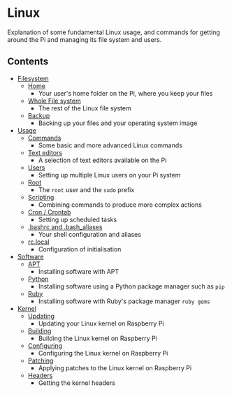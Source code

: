 # Linux

Explanation of some fundamental Linux usage, and commands for getting around the Pi and managing its file system and users.

## Contents

- [Filesystem](filesystem/README.md)
    - [Home](filesystem/home.md)
        - Your user's home folder on the Pi, where you keep your files
    - [Whole File system](filesystem/whole-filesystem.md)
        - The rest of the Linux file system
    - [Backup](filesystem/backup.md)
        - Backing up your files and your operating system image
- [Usage](usage/README.md)
    - [Commands](usage/commands.md)
        - Some basic and more advanced Linux commands
    - [Text editors](usage/text-editors.md)
        - A selection of text editors available on the Pi
    - [Users](usage/users.md)
        - Setting up multiple Linux users on your Pi system
    - [Root](usage/root.md)
        - The `root` user and the `sudo` prefix
    - [Scripting](usage/scripting.md)
        - Combining commands to produce more complex actions
    - [Cron / Crontab](usage/cron.md)
        - Setting up scheduled tasks
    - [.bashrc and .bash_aliases](usage/bashrc.md)
        - Your shell configuration and aliases
    - [rc.local](usage/rc-local.md)
        - Configuration of initialisation
- [Software](software/README.md)
    - [APT](software/apt.md)
        - Installing software with APT
    - [Python](software/python.md)
        - Installing software using a Python package manager such as `pip`
    - [Ruby](software/ruby.md)
        - Installing software with Ruby's package manager `ruby gems`
- [Kernel](kernel/README.md)
    - [Updating](kernel/updating.md)
        - Updating your Linux kernel on Raspberry Pi
    - [Building](kernel/building.md)
        - Building the Linux kernel on Raspberry Pi
    - [Configuring](kernel/configuring.md)
        - Configuring the Linux kernel on Raspberry Pi
    - [Patching](kernel/patching.md)
        - Applying patches to the Linux kernel on Raspberry Pi
    - [Headers](kernel/headers.md)
        - Getting the kernel headers
